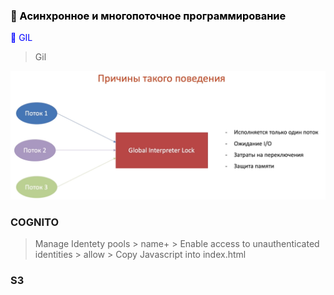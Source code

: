 ### <span style="color: black">&#x1F535; Асинхронное и многопоточное программирование </span>


<span style="color: blue">&#x1F535; GIL  </span>

> Gil

![](pictures/gil.png)

### COGNITO
> Manage Identety pools > name+<pool> > Enable access to unauthenticated identities > allow > Copy Javascript into index.html

### S3